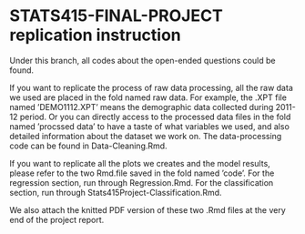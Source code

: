 # STATS415-FINAL-PROJECT replication instruction

Under this branch, all codes about the open-ended questions could be found. 

If you want to replicate the process of raw data processing, all the raw data we used are placed in the fold named raw data. For example, the .XPT file named ’DEMO1112.XPT’ means the demographic data collected during 2011-12 period. Or you can directly access to the processed data files in the fold named ’procssed data’ to have a taste of what variables we used, and also detailed information about the dataset we work on. The data-processing code can be found in Data-Cleaning.Rmd.

If you want to replicate all the plots we creates and the model results, please refer to the two Rmd.file saved in the fold named ’code’. For the regression section, run through Regression.Rmd. For the classification section, run through Stats415Project-Classification.Rmd.

We also attach the knitted PDF version of these two .Rmd files at the very end of the project report.
